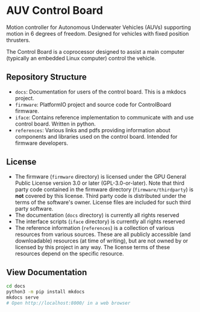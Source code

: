 # AUV Control Board

Motion controller for Autonomous Underwater Vehicles (AUVs) supporting motion in 6 degrees of freedom. Designed for vehicles with fixed position thrusters.

The Control Board is a coprocessor designed to assist a main computer (typically an embedded Linux computer) control the vehicle.


## Repository Structure

- `docs`: Documentation for users of the control board. This is a mkdocs project.
- `firmware`: PlatformIO project and source code for ControlBoard firmware.
- `iface`: Contains reference implementation to communicate with and use control board. Written in python.
- `references`: Various links and pdfs providing information about components and libraries used on the control board. Intended for firmware developers.

## License

- The firmware (`firmware` directory) is licensed under the GPU General Public License version 3.0 or later (GPL-3.0-or-later). Note that third party code contained in the firmware directory (`firmware/thirdparty`) is **not** covered by this license. Third party code is distributed under the terms of the software's owner. License files are included for such third party software.
- The documentation (`docs` directory) is currently all rights reserved
- The interface scripts (`iface` directory) is currently all rights reserved
- The reference information (`references`) is a collection of various resources from various sources. These are all publicly accessible (and downloadable) resources (at time of writing), but are not owned by or licensed by this project in any way. The license terms of these resources depend on the specific resource.


## View Documentation

```sh
cd docs
python3 -m pip install mkdocs
mkdocs serve
# Open http://localhost:8000/ in a web browser
```
